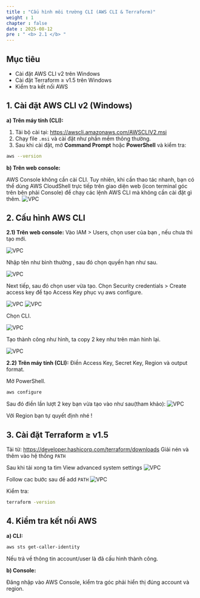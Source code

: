 ```yaml
---
title : "Cấu hình môi trường CLI (AWS CLI & Terraform)"
weight : 1
chapter : false
date : 2025-08-12
pre : " <b> 2.1 </b> "
---
```



##  Mục tiêu
- Cài đặt AWS CLI v2 trên Windows
- Cài đặt Terraform ≥ v1.5 trên Windows
- Kiểm tra kết nối AWS

## 1. Cài đặt AWS CLI v2 (Windows)
**a) Trên máy tính (CLI):**
1. Tải bộ cài tại: https://awscli.amazonaws.com/AWSCLIV2.msi  
2. Chạy file `.msi` và cài đặt như phần mềm thông thường.
3. Sau khi cài đặt, mở **Command Prompt** hoặc **PowerShell** và kiểm tra:
```bash
aws --version
```
**b) Trên web console:**

AWS Console không cần cài CLI. Tuy nhiên, khi cần thao tác nhanh, bạn có thể dùng AWS CloudShell trực tiếp trên giao diện web (icon terminal góc trên bên phải Console) để chạy các lệnh AWS CLI mà không cần cài đặt gì thêm.
![VPC](/images/zzz/211.png)

## 2. Cấu hình AWS CLI
**2.1) Trên web console:**
Vào IAM > Users, chọn user của bạn , nếu chưa thì tạo mới.

![VPC](/images/zzz/213.png)

Nhập tên như bình thường , sau đó chọn quyền hạn như sau.

![VPC](/images/zzz/214.png)

Next tiếp, sau đó chọn user vừa tạo. Chọn Security credentials > Create access key để tạo Access Key phục vụ aws configure.

![VPC](/images/zzz/215.png)
![VPC](/images/zzz/216.png)

Chọn CLI.

![VPC](/images/zzz/217.png)

Tạo thành công như hình, ta copy 2 key như trên màn hình lại. 

![VPC](/images/zzz/218.png)



**2.2) Trên máy tính (CLI):**
Điền Access Key, Secret Key, Region và output format. 

Mở PowerShell.

```bash
aws configure
```

Sau đó điền lần lượt 2 key bạn vừa tạo vào như sau(tham khảo):
![VPC](/images/zzz/212.png)

Với Region bạn tự quyết định nhé !

## 3. Cài đặt Terraform ≥ v1.5

Tải từ: https://developer.hashicorp.com/terraform/downloads
Giải nén và thêm vào hệ thống `PATH`

Sau khi tải xong ta tìm View advanced system settings
![VPC](/images/zzz/219.png)

Follow cac bước sau để add `PATH`
![VPC](/images/zzz/2110.png)

Kiểm tra:

```bash
terraform -version
```

## 4. Kiểm tra kết nối AWS 

**a) CLI:**

```bash
aws sts get-caller-identity
```
Nếu trả về thông tin account/user là đã cấu hình thành công.

**b) Console:**

Đăng nhập vào AWS Console, kiểm tra góc phải hiển thị đúng account và region.